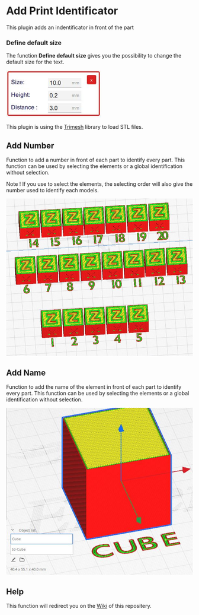 # Add Print Identificator

This plugin adds an indentificator in front of the part 


### Define default size

The function **Define default size** gives you the possibility to change the default size for the text.

![define default size](./images/size.jpg)

This plugin is using the [Trimesh](https://github.com/mikedh/trimesh) library to load STL files.


## Add Number

Function to add a number in front of each part to identify every part. This function can be used by selecting the elements or a global identification without selection. 

Note ! If you use to select the elements, the selecting order will also give the number used to identify each models.

![Add Mark](./images/AddMark.jpg)


## Add Name

Function to add the name of the element in front of each part to identify every part. This function can be used by selecting the elements or a global identification without selection. 

![Add Name](./images/AddName.jpg)


## Help


This function will redirect you on the [Wiki](https://github.com/5axes/NameIt/wiki) of this repositery.
